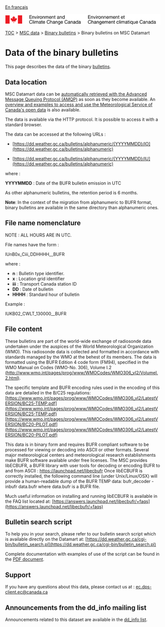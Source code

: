 [En français](readme_bulletinsbufr-datamart_fr.md)

![ECCC logo](../../img_eccc-logo.png)

[TOC](../../readme_en.md) > [MSC data](../readme_en.md) > [Binary bulletins](readme_bulletins_en.md) > Binary bulletins on MSC Datamart

# Data of the binary bulletins 

This page describes the data of the binary [bulletins](readme_bulletins_en.md).

## Data location

MSC Datamart data can be [automatically retrieved with the Advanced Message Queuing Protocol (AMQP)](../../msc-datamart/amqp_en.md) as soon as they become available. An [overview and examples to access and use the Meteorological Service of Canada's open data](../../usage/readme_en.md) is also available.

The data is available via the HTTP protocol. It is possible to access it with a standard browser. 

The data can be accessed at the following URLs :

* [https://dd.weather.gc.ca/bulletins/alphanumeric/{YYYYMMDD}/IO](https://dd.weather.gc.ca/bulletins/alphanumeric)

* [https://dd.weather.gc.ca/bulletins/alphanumeric/{YYYYMMDD}/IU](https://dd.weather.gc.ca/bulletins/alphanumeric)

where :

__YYYYMMDD__ : Date of the BUFR bulletin emission in UTC

As other alphanumeric bulletins, the retention period is 6 months.

__Note__: In the context of the migration from alphanumeric to BUFR format, binary bulletins are available in the same directory than alphanumeric ones.

## File name nomenclature 

NOTE : ALL HOURS ARE IN UTC.

File  names have the form :

IUnB0x_Ciii_DDHHHH__BUFR

where :

* __n__ : Bulletin type identifier. 
* __x__ : Location grid identifier 
* __iii__ : Transport Canada station ID
* __DD__ : Date of bulletin
* __HHHH__ : Standard hour of bulletin

Example :

IUKB02_CWLT_130000__BUFR

## File content

These bulletins are part of the world-wide exchange of radiosonde data undertaken under the auspices of the World Meteorological Organization (WMO).
This radiosonde data is collected and formatted in accordance with standards managed by the WMO at the behest of its members. The data is formatted 
using the BUFR Edition 4 code form (FM94), specified in the WMO Manual on Codes (WMO-No. 306), Volume I.2 
[(http://www.wmo.int/pages/prog/www/WMOCodes/WMO306_vI2/VolumeI.2.html)](https://www.wmo.int/pages/prog/www/WMOCodes/WMO306_vI2/VolumeI.2.html).
  
The specific template and BUFR encoding rules used in the encoding of this data are detailed in the B/C25 regulations: 
[https://www.wmo.int/pages/prog/www/WMOCodes/WMO306_vI2/LatestVERSION/BC25-TEMP.pdf](https://www.wmo.int/pages/prog/www/WMOCodes/WMO306_vI2/LatestVERSION/BC25-TEMP.pdf)
[https://www.wmo.int/pages/prog/www/WMOCodes/WMO306_vI2/LatestVERSION/BC20-PILOT.pdf](https://www.wmo.int/pages/prog/www/WMOCodes/WMO306_vI2/LatestVERSION/BC20-PILOT.pdf)

This data is in binary form and requires BUFR compliant software to be processed for viewing or decoding into ASCII or other formats. Several major 
meteorological centers and meteorological research establishments make BUFR software available under free licenses. 
The MSC provides libECBUFR, a BUFR library with user tools for decoding or encoding BUFR to and from ASCII : https://launchpad.net/libecbufr
Once libECBUFR is correctly installed, the following command line (under Unix/Linux/OSX) will provide a human-readable dump of the BUFR TEMP data: 
bufr_decoder -inbufr data.bufr 
where data.bufr is a BUFR file.

Much useful information on installing and running libECBUFR is available in the FAQ list located at: 
[https://answers.launchpad.net/libecbufr/+faqs](https://answers.launchpad.net/libecbufr/+faqs)

## Bulletin search script

To help you in your search, please refer to our bulletin search script which is available directly on the Datamart at:
[https://dd.weather.gc.ca/cgi-bin/bulletin_search.pl](https://dd.weather.gc.ca/cgi-bin/bulletin_search.pl)

Complete documentation with examples of use of the script can be found in the [PDF document](https://collaboration.cmc.ec.gc.ca/cmc/cmos/public_doc/msc-data/bulletins/CMC_Bulletin_Search_Help_en.pdf).

## Support

If you have any questions about this data, please contact us at : [ec.dps-client.ec@canada.ca](mailto:ec.dps-client.ec@canada.ca)

## Announcements from the dd_info mailing list 

Announcements related to this dataset are available in the [dd_info list](https://lists.ec.gc.ca/cgi-bin/mailman/listinfo/dd_info).

